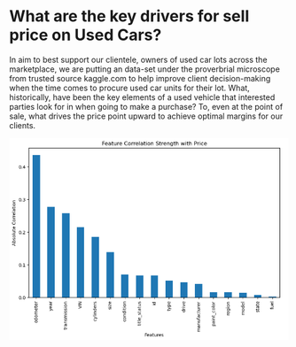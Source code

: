 # What are the key drivers for sell price on Used Cars?

In aim to best support our clientele, owners of used car lots across the marketplace, we are putting an data-set under the proverbrial microscope from trusted source kaggle.com to help improve client decision-making when the time comes to procure used car units for their 
lot.  What, historically, have been the key elements of a used vehicle that interested parties look for in when going to make a purchase?  To, even at the point of sale, what drives the price point upward to achieve optimal margins for our clients.  

![Logo](independent_variables.png)
